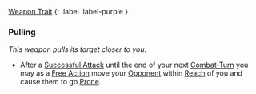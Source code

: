 
[Weapon Trait](Game/Core/Weapon-Traits)
{: .label .label-purple }

### Pulling
*This weapon pulls its target closer to you.*
* After a [Successful Attack](Game/Core/Terminology#Successful%20Attack) until the end of your next [Combat-Turn](Game/Core/Combat-Turn) you may as a [Free Action](Game/Core/Terminology#Free%20Action) move your [Opponent](Game/Core/Terminology#Opponent) within [Reach](Game/Core/Movement#Reach) of you and cause them to go [Prone](Game/Core/Effects#Prone).